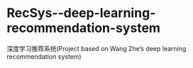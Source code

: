# RecSys--deep-learning-recommendation-system
深度学习推荐系统(Project based on Wang Zhe’s deep learning recommendation system)

